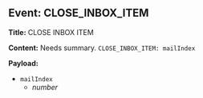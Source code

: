 ## Event: CLOSE_INBOX_ITEM

**Title:** CLOSE INBOX ITEM

**Content:**
Needs summary.
`CLOSE_INBOX_ITEM: mailIndex`

**Payload:**
- `mailIndex`
  - *number*
